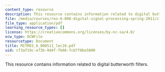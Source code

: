 ```yaml
---
content_type: resource
description: This resource contains information related to digital butterworth filters.
file: /media/courses/res-6-008-digital-signal-processing-spring-2011/cf3af19ce73b9d4ffb66fcb7f8be5800_MITRES_6_008S11_lec16.pdf
file_type: application/pdf
learning_resource_types: []
license: https://creativecommons.org/licenses/by-nc-sa/4.0/
ocw_type: OCWFile
resourcetype: Document
title: MITRES_6_008S11_lec16.pdf
uid: cf3af19c-e73b-9d4f-fb66-fcb7f8be5800
---
```

This resource contains information related to digital butterworth filters.